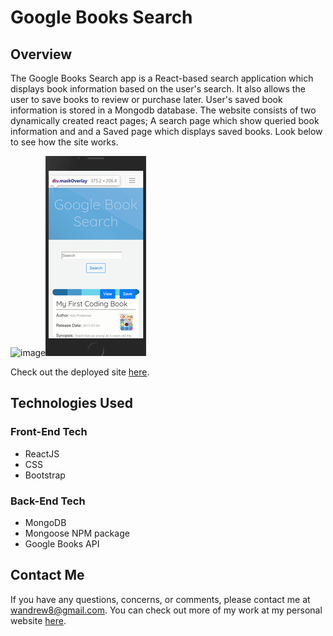 # Google Books Search

## Overview 

The Google Books Search app is a React-based search application which displays book information based on the user's search. It also allows the user to save books to review or purchase later. User's saved book information is stored in a Mongodb database. The website consists of two dynamically created react pages; A search page which show queried book information and and a Saved page which displays saved books. Look below to see how the site works.

![image](client\public\desktop.gif)![image](client\public\mobile.gif)

Check out the deployed site [here](https://desolate-brushlands-41347.herokuapp.com/).

## Technologies Used
### Front-End Tech
* ReactJS
* CSS
* Bootstrap

### Back-End Tech

* MongoDB
* Mongoose NPM package
* Google Books API

## Contact Me
If you have any questions, concerns, or comments, please contact me at wandrew8@gmail.com. You can check out more of my work at my personal website [here](https://wandrew8.github.io/Personal-Website/).

